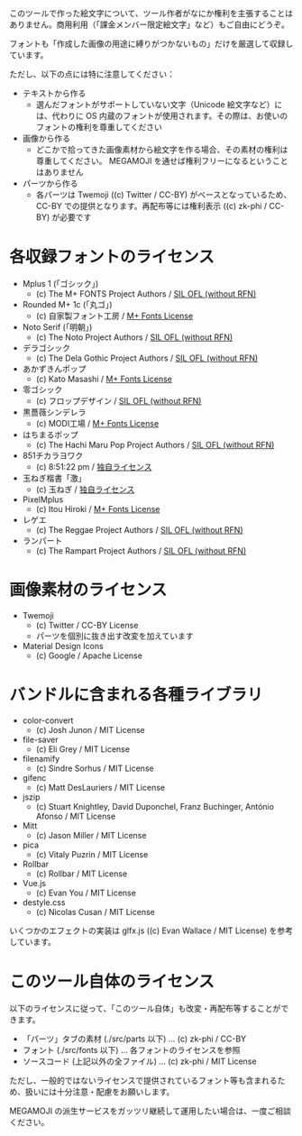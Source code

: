 このツールで作った絵文字について、ツール作者がなにか権利を主張することはありません。商用利用（「課金メンバー限定絵文字」など）もご自由にどうぞ。

フォントも「作成した画像の用途に縛りがつかないもの」だけを厳選して収録しています。

ただし、以下の点には特に注意してください：

- テキストから作る
  - 選んだフォントがサポートしていない文字（Unicode 絵文字など）には、代わりに OS 内蔵のフォントが使用されます。その際は、お使いのフォントの権利を尊重してください
- 画像から作る
  - どこかで拾ってきた画像素材から絵文字を作る場合、その素材の権利は尊重してください。 MEGAMOJI を通せば権利フリーになるということはありません
- パーツから作る
  - 各パーツは Twemoji ((c) Twitter / CC-BY) がベースとなっているため、 CC-BY での提供となります。再配布等には権利表示 ((c) zk-phi / CC-BY) が必要です

# 各収録フォントのライセンス

- Mplus 1 (「ゴシック」)
  - (c) The M+ FONTS Project Authors / [SIL OFL (without RFN)](https://github.com/zk-phi/MEGAMOJI/blob/master/resources/licenses/ofl1-1-no-rfn.txt)
- Rounded M+ 1c (「丸ゴ」)
  - (c) 自家製フォント工房 / [M+ Fonts License](https://github.com/zk-phi/MEGAMOJI/blob/master/resources/licenses/mplus.txt)
- Noto Serif (「明朝」)
  - (c) The Noto Project Authors / [SIL OFL (without RFN)](https://github.com/zk-phi/MEGAMOJI/blob/master/resources/licenses/ofl1-1-no-rfn.txt)
- デラゴシック
  - (c) The Dela Gothic Project Authors / [SIL OFL (without RFN)](https://github.com/zk-phi/MEGAMOJI/blob/master/resources/licenses/ofl1-1-no-rfn.txt)
- あかずきんポップ
  - (c) Kato Masashi / [M+ Fonts License](https://github.com/zk-phi/MEGAMOJI/blob/master/resources/licenses/mplus.txt)
- 零ゴシック
  - (c) フロップデザイン / [SIL OFL (without RFN)](https://github.com/zk-phi/MEGAMOJI/blob/master/resources/licenses/ofl1-1-no-rfn.txt)
- 黒薔薇シンデレラ
  - (c) MODI工場 / [M+ Fonts License](https://github.com/zk-phi/MEGAMOJI/blob/master/resources/licenses/mplus.txt)
- はちまるポップ
  - (c) The Hachi Maru Pop Project Authors / [SIL OFL (without RFN)](https://github.com/zk-phi/MEGAMOJI/blob/master/resources/licenses/ofl1-1-no-rfn.txt)
- 851チカラヨワク
  - (c) 8:51:22 pm / [独自ライセンス](https://github.com/zk-phi/MEGAMOJI/blob/master/resources/licenses/chikarayowaku.txt)
- 玉ねぎ楷書「激」
  - (c) 玉ねぎ / [独自ライセンス](https://github.com/zk-phi/MEGAMOJI/blob/master/resources/licenses/TamanegiKaishoGeki.txt)
- PixelMplus
  - (c) Itou Hiroki / [M+ Fonts License](https://github.com/zk-phi/MEGAMOJI/blob/master/resources/licenses/mplus.txt)
- レゲエ
  - (c) The Reggae Project Authors / [SIL OFL (without RFN)](https://github.com/zk-phi/MEGAMOJI/blob/master/resources/licenses/ofl1-1-no-rfn.txt)
- ランパート
  - (c) The Rampart Project Authors / [SIL OFL (without RFN)](https://github.com/zk-phi/MEGAMOJI/blob/master/resources/licenses/ofl1-1-no-rfn.txt)

# 画像素材のライセンス

- Twemoji
  - (c) Twitter / CC-BY License
  - パーツを個別に抜き出す改変を加えています
- Material Design Icons
  - (c) Google / Apache License

# バンドルに含まれる各種ライブラリ

- color-convert
  - (c) Josh Junon / MIT License
- file-saver
  - (c) Eli Grey / MIT License
- filenamify
  - (c) Sindre Sorhus / MIT License
- gifenc
  - (c) Matt DesLauriers / MIT License
- jszip
  - (c) Stuart Knightley, David Duponchel, Franz Buchinger, António Afonso / MIT License
- Mitt
  - (c) Jason Miller / MIT License
- pica
  - (c) Vitaly Puzrin / MIT License
- Rollbar
  - (c) Rollbar / MIT License
- Vue.js
  - (c) Evan You / MIT License
- destyle.css
  - (c) Nicolas Cusan / MIT License

いくつかのエフェクトの実装は glfx.js ((c) Evan Wallace / MIT License) を参考しています。

# このツール自体のライセンス

以下のライセンスに従って、「このツール自体」も改変・再配布等することができます。

- 「パーツ」タブの素材 (./src/parts 以下) ... (c) zk-phi / CC-BY
- フォント (./src/fonts 以下) ... 各フォントのライセンスを参照
- ソースコード (上記以外の全ファイル) ... (c) zk-phi / MIT License

ただし、一般的ではないライセンスで提供されているフォント等も含まれるため、扱いには十分注意・配慮をお願いします。

MEGAMOJI の派生サービスをガッツリ継続して運用したい場合は、一度ご相談ください。
